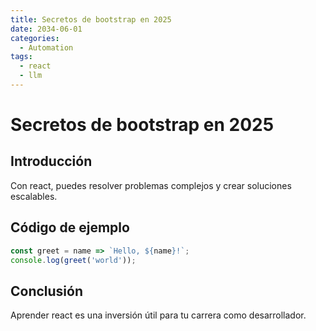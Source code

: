 ```yaml
---
title: Secretos de bootstrap en 2025
date: 2034-06-01
categories:
  - Automation
tags:
  - react
  - llm
---
```


# Secretos de bootstrap en 2025

## Introducción

Con react, puedes resolver problemas complejos y crear soluciones escalables.

## Código de ejemplo

```javascript
const greet = name => `Hello, ${name}!`;
console.log(greet('world'));
```

## Conclusión

Aprender react es una inversión útil para tu carrera como desarrollador.